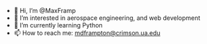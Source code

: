- 👋 Hi, I’m @MaxFramp
- 👀 I’m interested in aerospace engineering, and web development
- 🌱 I’m currently learning Python 
- 📫 How to reach me: mdframpton@crimson.ua.edu

<!---
MaxFramp/MaxFramp is a ✨ special ✨ repository because its `README.md` (this file) appears on your GitHub profile.
You can click the Preview link to take a look at your changes.
--->
